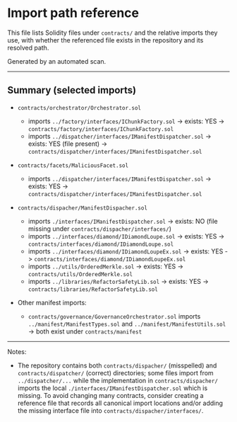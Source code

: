 # Import path reference

This file lists Solidity files under `contracts/` and the relative imports they use, with whether the referenced file exists in the repository and its resolved path.

Generated by an automated scan.

---

## Summary (selected imports)

- `contracts/orchestrator/Orchestrator.sol`
  - imports `../factory/interfaces/IChunkFactory.sol` -> exists: YES -> `contracts/factory/interfaces/IChunkFactory.sol`
  - imports `../dispatcher/interfaces/IManifestDispatcher.sol` -> exists: YES (file present) -> `contracts/dispatcher/interfaces/IManifestDispatcher.sol`

- `contracts/facets/MaliciousFacet.sol`
  - imports `../dispatcher/interfaces/IManifestDispatcher.sol` -> exists: YES -> `contracts/dispatcher/interfaces/IManifestDispatcher.sol`

- `contracts/dispacher/ManifestDispacher.sol`
  - imports `./interfaces/IManifestDispatcher.sol` -> exists: NO (file missing under `contracts/dispacher/interfaces/`)
  - imports `../interfaces/diamond/IDiamondLoupe.sol` -> exists: YES -> `contracts/interfaces/diamond/IDiamondLoupe.sol`
  - imports `../interfaces/diamond/IDiamondLoupeEx.sol` -> exists: YES -> `contracts/interfaces/diamond/IDiamondLoupeEx.sol`
  - imports `../utils/OrderedMerkle.sol` -> exists: YES -> `contracts/utils/OrderedMerkle.sol`
  - imports `../libraries/RefactorSafetyLib.sol` -> exists: YES -> `contracts/libraries/RefactorSafetyLib.sol`

- Other manifest imports:
  - `contracts/governance/GovernanceOrchestrator.sol` imports `../manifest/ManifestTypes.sol` and `../manifest/ManifestUtils.sol` -> both exist under `contracts/manifest`

---

Notes:
- The repository contains both `contracts/dispacher/` (misspelled) and `contracts/dispatcher/` (correct) directories; some files import from `../dispatcher/...` while the implementation in `contracts/dispacher/` imports the local `./interfaces/IManifestDispatcher.sol` which is missing. To avoid changing many contracts, consider creating a reference file that records all canonical import locations and/or adding the missing interface file into `contracts/dispacher/interfaces/`.


